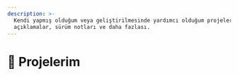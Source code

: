 ```yaml
---
description: >-
  Kendi yapmış olduğum veya geliştirilmesinde yardımcı olduğum projelerle ilgili
  açıklamalar, sürüm notları ve daha fazlası.
---
```


# 🧩 Projelerim

